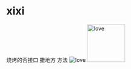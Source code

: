 <!--<img-url>buildAssetPath/love.jpeg</img-url>--> 
<!--<title> 第一篇文章dry标题 </title>--> 
<!--<intro>文章简介文章简介文章简介文章简介文章简介文章简介文章简介文章简介文章简介文章简介文章简介 </intro>--> 
<!--<tag>技术</tag>-->
<!--<date>2018-08-08</date>-->
# xixi
烧烤的否接口
撒地方
方法
![love](buildAssetPath/love.jpeg)
<img src="buildAssetPath/love.jpeg" width="100" alt="love"/>
